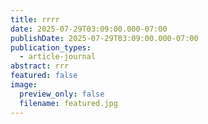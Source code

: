 ```yaml
---
title: rrrr
date: 2025-07-29T03:09:00.000-07:00
publishDate: 2025-07-29T03:09:00.000-07:00
publication_types:
  - article-journal
abstract: rrr
featured: false
image:
  preview_only: false
  filename: featured.jpg
---
```

